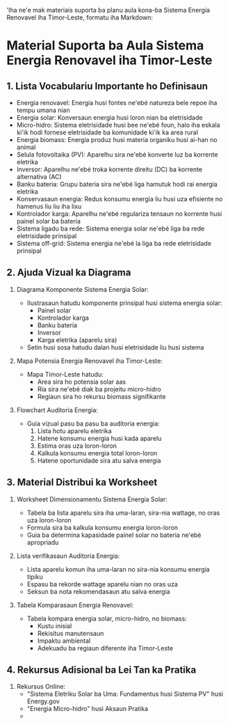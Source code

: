 'Iha ne'e mak materiais suporta ba planu aula kona-ba Sistema Energia Renovavel iha Timor-Leste, formatu iha Markdown:

# Material Suporta ba Aula Sistema Energia Renovavel iha Timor-Leste 

## 1. Lista Vocabulariu Importante ho Definisaun

- Energia renovavel: Energia husi fontes ne'ebé natureza bele repoe iha tempu umana nian
- Energia solar: Konversaun energia husi loron nian ba eletrisidade 
- Micro-hidro: Sistema eletrisidade husi bee ne'ebé foun, halo iha eskala ki'ik hodi fornese eletrisidade ba komunidade ki'ik ka area rural
- Energia biomass: Energia produz husi materia organiku husi ai-han no animal
- Selula fotovoltaika (PV): Aparelhu sira ne'ebé konverte luz ba korrente eletrika
- Inversor: Aparelhu ne'ebé troka korrente direitu (DC) ba korrente alternativa (AC)
- Banku bateria: Grupu bateria sira ne'ebé liga hamutuk hodi rai energia eletrika
- Konservasaun energia: Redus konsumu energia liu husi uza efisiente no hamenus liu liu iha lixu
- Kontrolador karga: Aparelhu ne'ebé regulariza tensaun no korrente husi painel solar ba bateria
- Sistema ligadu ba rede: Sistema energia solar ne'ebé liga ba rede eletrisidade prinsipal 
- Sistema off-grid: Sistema energia ne'ebé la liga ba rede eletrisidade prinsipal

## 2. Ajuda Vizual ka Diagrama

1. Diagrama Komponente Sistema Energia Solar:
   - Ilustrasaun hatudu komponente prinsipal husi sistema energia solar:
     * Painel solar
     * Kontrolador karga
     * Banku bateria
     * Inversor
     * Karga eletrika (aparelu sira)
   - Setin husi sosa hatudu dalan husi eletrisidade liu husi sistema

2. Mapa Potensia Energia Renovavel iha Timor-Leste:
   - Mapa Timor-Leste hatudu:
     * Area sira ho potensia solar aas
     * Ria sira ne'ebé diak ba projeitu micro-hidro
     * Regiaun sira ho rekursu biomass signifikante

3. Flowchart Auditoria Energia:
   - Guia vizual pasu ba pasu ba auditoria energia:
     1. Lista hotu aparelu eletrika
     2. Hatene konsumu energia husi kada aparelu
     3. Estima oras uza loron-loron
     4. Kalkula konsumu energia total loron-loron
     5. Hatene oportunidade sira atu salva energia

## 3. Material Distribui ka Worksheet

1. Worksheet Dimensionamentu Sistema Energia Solar:
   - Tabela ba lista aparelu sira iha uma-laran, sira-nia wattage, no oras uza loron-loron
   - Formula sira ba kalkula konsumu energia loron-loron
   - Guia ba determina kapasidade painel solar no bateria ne'ebé apropriadu

2. Lista verifikasaun Auditoria Energia:
   - Lista aparelu komun iha uma-laran no sira-nia konsumu energia tipiku
   - Espasu ba rekorde wattage aparelu nian no oras uza
   - Seksun ba nota rekomendasaun atu salva energia

3. Tabela Komparasaun Energia Renovavel:
   - Tabela kompara energia solar, micro-hidro, no biomass:
     * Kustu inisial
     * Rekisitus manutensaun
     * Impaktu ambiental
     * Adekuadu ba regiaun diferente iha Timor-Leste

## 4. Rekursus Adisional ba Lei Tan ka Pratika

1. Rekursus Online:
   - "Sistema Eletriku Solar ba Uma: Fundamentus husi Sistema PV" husi Energy.gov
   - "Energia Micro-hidro" husi Aksaun Pratika
   -